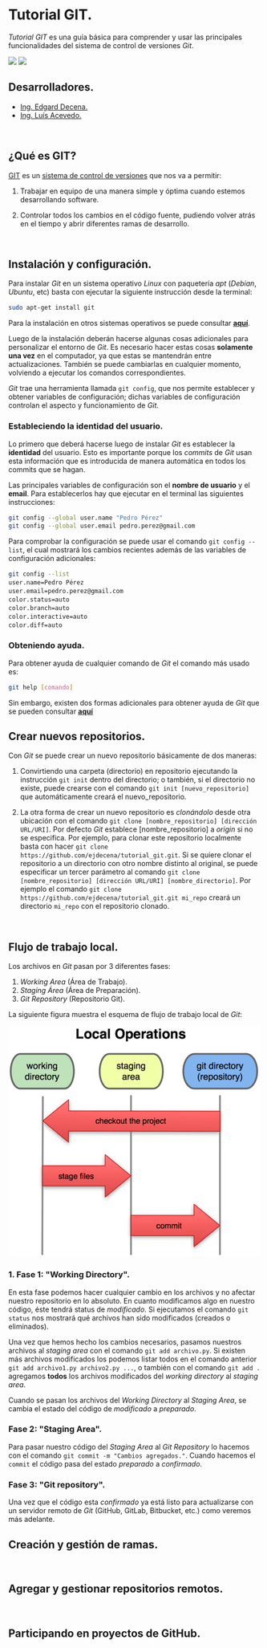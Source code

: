 # Tutorial GIT.

*Tutorial GIT* es una guía básica para comprender y usar las principales funcionalidades del sistema de control de versiones *Git*.

<img src="https://img.shields.io/badge/License-MIT-green" /> <img src="https://img.shields.io/badge/Markdown-1.0.1%20-blue" />


## Desarrolladores.

* [Ing. Edgard Decena.](mailto:edecena@gmail.com)
* [Ing. Luís Acevedo.](mailto:laar19@protonmail.com)
<br/>

## ¿Qué es GIT?

[GIT](https://git-scm.com/book/es/v2) es un [sistema de control de versiones](https://es.wikipedia.org/wiki/Control_de_versiones) que nos va a permitir:

1. Trabajar en equipo de una manera simple y óptima cuando estemos desarrollando software.

2. Controlar todos los cambios en el código fuente, pudiendo volver atrás en el tiempo y abrir diferentes ramas de desarrollo.
<br/>

## Instalación y configuración.

Para instalar *Git* en un sistema operativo *Linux* con paquetería *apt* (*Debian*, *Ubuntu*, etc) basta con ejecutar la siguiente instrucción desde la terminal:

```bash
sudo apt-get install git
```
Para la instalación en otros sistemas operativos se puede consultar [**aquí**](https://git-scm.com/book/es/v2/Inicio---Sobre-el-Control-de-Versiones-Instalación-de-Git).

Luego de la instalación deberán hacerse algunas cosas adicionales para personalizar el entorno de *Git*. Es necesario hacer estas cosas **solamente una vez** en el computador, ya que estas se mantendrán entre actualizaciones. También se puede cambiarlas en cualquier momento, volviendo a ejecutar los comandos correspondientes.

*Git* trae una herramienta llamada `git config`, que nos permite establecer y obtener variables de configuración; dichas variables de configuración controlan el aspecto y funcionamiento de *Git.*

### Estableciendo la identidad del usuario.

Lo primero que deberá hacerse luego de instalar *Git* es establecer la **identidad** del usuario. Esto es importante porque los *commits* de *Git* usan esta información que es introducida de manera automática en todos los commits que se hagan.

Las principales variables de configuración son el **nombre de usuario** y el **email**. Para establecerlos hay que ejecutar en el terminal las siguientes instrucciones:

```bash 
git config --global user.name "Pedro Pérez"
git config --global user.email pedro.perez@gmail.com
```
Para comprobar la configuración se puede usar el comando `git config --list`, el cual mostrará los cambios recientes además de las variables de configuración adicionales:

```bash
git config --list
user.name=Pedro Pérez
user.email=pedro.perez@gmail.com
color.status=auto
color.branch=auto
color.interactive=auto
color.diff=auto
```

### Obteniendo ayuda.

Para obtener ayuda de cualquier comando de *Git* el comando más usado es:
```bash
git help [comando]
```
Sin embargo, existen dos formas adicionales para obtener ayuda de *Git* que se pueden consultar [**aquí**](https://git-scm.com/book/es/v2/Inicio---Sobre-el-Control-de-Versiones-¿Cómo-obtener-ayuda%3F)
<br/>

## Crear nuevos repositorios.

Con *Git*  se puede crear un nuevo repositorio básicamente de dos maneras:

1. Convirtiendo una carpeta (directorio) en repositorio ejecutando la instrucción `git init` dentro del directorio; o también, si el directorio no existe, puede crearse con el comando `git init [nuevo_repositorio]` que automáticamente creará el nuevo_repositorio.

2. La otra forma de crear un nuevo repositorio es *clonándolo* desde otra ubicación con el comando `git clone [nombre_repositorio] [dirección URL/URI]`. Por defecto *Git* establece [nombre_repositorio] a *origin* si no se especifica. Por ejemplo, para clonar este repositorio localmente basta con hacer `git clone https://github.com/ejdecena/tutorial_git.git`. Si se quiere clonar el repositorio a un directorio con otro nombre distinto al original, se puede especificar un tercer parámetro al comando `git clone [nombre_repositorio] [dirección URL/URI] [nombre_directorio]`. Por ejemplo el comando `git clone https://github.com/ejdecena/tutorial_git.git mi_repo` creará un directorio `mi_repo` con el repositorio clonado.
<br/>

## Flujo de trabajo local.

Los archivos en *Git* pasan por 3 diferentes fases:

1. *Working Area* (Área de Trabajo).
2. *Staging Área* (Área de Preparación).
3.  *Git Repository* (Repositorio Git).

La siguiente figura muestra el esquema de flujo de trabajo local de *Git*:

![](imagenes/git_flujo_trabajo.png)

### 1. Fase 1: "Working Directory".

En esta fase podemos hacer cualquier cambio en los archivos y no afectar nuestro repositorio en lo absoluto. En cuanto modificamos algo en nuestro código, éste tendrá status de *modificado*. Si ejecutamos el comando `git status` nos mostrará qué archivos han sido modificados (creados o eliminados).

Una vez que hemos hecho los cambios necesarios, pasamos nuestros archivos al *staging area* con el comando `git add archivo.py`. Si existen más archivos modificados los podemos listar todos en el comando anterior `git add archivo1.py archivo2.py ...`, o también con el comando `git add .` agregamos **todos** los archivos modificados del *working directory* al *staging area*.

Cuando se pasan los archivos del *Working Directory* al *Staging Area*, se cambia el estado del código de *modificado* a *preparado*.

### Fase 2: "Staging Area".

Para pasar nuestro código del *Staging Area* al *Git Repository* lo hacemos con el comando `git commit -m "Cambios agregados."`. Cuando hacemos el `commit` el código pasa del estado *preparado* a *confirmado*.

### Fase 3: "Git repository".

Una vez que el código esta *confirmado* ya está listo para actualizarse con un servidor remoto de *Git* (GitHub, GitLab, Bitbucket, etc.) como veremos más adelante.
<br/>

## Creación y gestión de ramas.

<br/>

## Agregar y gestionar repositorios remotos.

<br/>

## Participando en proyectos de GitHub.
